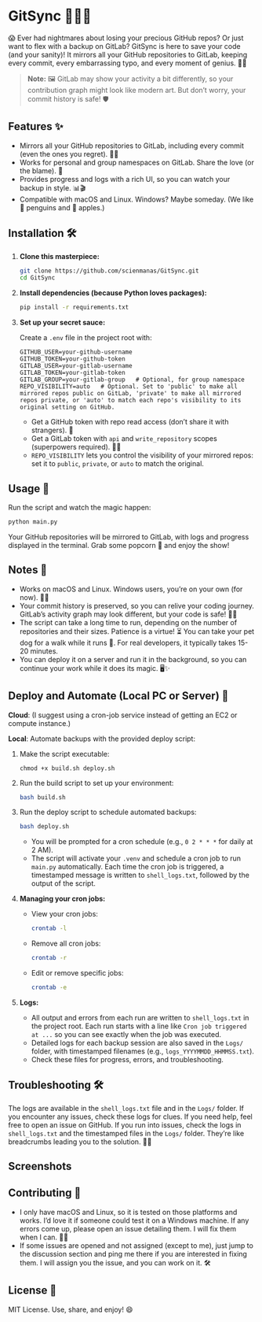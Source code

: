 # GitSync 🚀🦸‍♂️

😱 Ever had nightmares about losing your precious GitHub repos? Or just want to flex with a backup on GitLab? GitSync is here to save your code (and your sanity)! It mirrors all your GitHub repositories to GitLab, keeping every commit, every embarrassing typo, and every moment of genius. 💾✨

> **Note:** 🖼️ GitLab may show your activity a bit differently, so your contribution graph might look like modern art. But don’t worry, your commit history is safe! 🛡️

## Features ✨

- Mirrors all your GitHub repositories to GitLab, including every commit (even the ones you regret). 🕵️‍♂️
- Works for personal and group namespaces on GitLab. Share the love (or the blame). 🤝
- Provides progress and logs with a rich UI, so you can watch your backup in style. 📊🎬
- Compatible with macOS and Linux. Windows? Maybe someday. (We like 🐧 penguins and 🍏 apples.)

## Installation 🛠️

1. **Clone this masterpiece:**

   ```sh
   git clone https://github.com/scienmanas/GitSync.git
   cd GitSync
   ```
2. **Install dependencies (because Python loves packages):**

   ```sh
   pip install -r requirements.txt
   ```
3. **Set up your secret sauce:**

   Create a `.env` file in the project root with:

   ```
   GITHUB_USER=your-github-username
   GITHUB_TOKEN=your-github-token
   GITLAB_USER=your-gitlab-username
   GITLAB_TOKEN=your-gitlab-token
   GITLAB_GROUP=your-gitlab-group   # Optional, for group namespace
   REPO_VISIBILITY=auto   # Optional. Set to 'public' to make all mirrored repos public on GitLab, 'private' to make all mirrored repos private, or 'auto' to match each repo's visibility to its original setting on GitHub.
   ```

   - Get a GitHub token with repo read access (don’t share it with strangers). 🤫
   - Get a GitLab token with `api` and `write_repository` scopes (superpowers required). 🦸‍♀️
   - `REPO_VISIBILITY` lets you control the visibility of your mirrored repos: set it to `public`, `private`, or `auto` to match the original.

## Usage 🎩

Run the script and watch the magic happen:

```sh
python main.py
```

Your GitHub repositories will be mirrored to GitLab, with logs and progress displayed in the terminal. Grab some popcorn 🍿 and enjoy the show!

## Notes 📝

- Works on macOS and Linux. Windows users, you’re on your own (for now). 🐧🍏
- Your commit history is preserved, so you can relive your coding journey. GitLab’s activity graph may look different, but your code is safe! 🧑‍💻
- The script can take a long time to run, depending on the number of repositories and their sizes. Patience is a virtue! ⏳ You can take your pet dog for a walk while it runs 🐶. For real developers, it typically takes 15-20 minutes.
- You can deploy it on a server and run it in the background, so you can continue your work while it does its magic. 🖥️✨

## Deploy and Automate (Local PC or Server) 🚀

**Cloud**: (I suggest using a cron-job service instead of getting an EC2 or compute instance.)

**Local**: Automate backups with the provided deploy script:

1. Make the script executable:

   ```
   chmod +x build.sh deploy.sh
   ```
2. Run the build script to set up your environment:

   ```sh
   bash build.sh
   ```
3. Run the deploy script to schedule automated backups:

   ```sh
   bash deploy.sh
   ```

   - You will be prompted for a cron schedule (e.g., `0 2 * * *` for daily at 2 AM).
   - The script will activate your `.venv` and schedule a cron job to run `main.py` automatically. Each time the cron job is triggered, a timestamped message is written to `shell_logs.txt`, followed by the output of the script.
4. **Managing your cron jobs:**

   - View your cron jobs:
     ```sh
     crontab -l
     ```
   - Remove all cron jobs:
     ```sh
     crontab -r
     ```
   - Edit or remove specific jobs:
     ```sh
     crontab -e
     ```
5. **Logs:**

   - All output and errors from each run are written to `shell_logs.txt` in the project root. Each run starts with a line like `Cron job triggered at ...` so you can see exactly when the job was executed.
   - Detailed logs for each backup session are also saved in the `Logs/` folder, with timestamped filenames (e.g., `logs_YYYYMMDD_HHMMSS.txt`).
   - Check these files for progress, errors, and troubleshooting.

## Troubleshooting 🛠

The logs are available in the `shell_logs.txt` file and in the `Logs/` folder. If you encounter any issues, check these logs for clues. If you need help, feel free to open an issue on GitHub.
If you run into issues, check the logs in `shell_logs.txt` and the timestamped files in the `Logs/` folder. They’re like breadcrumbs leading you to the solution. 🕵️‍♀️

## Screenshots


## Contributing 🤝

- I only have macOS and Linux, so it is tested on those platforms and works. I’d love it if someone could test it on a Windows machine. If any errors come up, please open an issue detailing them. I will fix them when I can. 🐧🍏
- If some issues are opened and not assigned (except to me), just jump to the discussion section and ping me there if you are interested in fixing them. I will assign you the issue, and you can work on it. 🛠️

## License 📄

MIT License. Use, share, and enjoy! 😄
